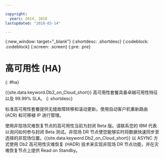 ```yaml
---

copyright:
  years: 2014, 2018
lastupdated: "2018-03-14"

---
```


<!-- Attribute definitions --> 
{:new_window: target="_blank"}
{:shortdesc: .shortdesc}
{:codeblock: .codeblock}
{:screen: .screen}
{:pre: .pre}

# 高可用性 (HA)
{: #ha}

{{site.data.keyword.Db2_on_Cloud_short}} 高可用性套餐具备卓越可用性特征以及 99.99% SLA。
{: shortdesc}

标准高可用性套餐<!-- without a DR node -->提供无缝故障转移和滚动更新。使用自动客户机重新路由 (ACR) 和可移植 IP 进行管理。

使用非现场灾难恢复节点的高可用性当前为封闭 Beta 版。请联系您的 IBM 代表以询问如何参与封闭 Beta 测试。非现场 DR 节点使您能够实时将数据快速同步至选择的非现场位置。{{site.data.keyword.Db2_on_Cloud_short}} 以 ASYNC 方式使用 Db2 高可用性灾难恢复 (HADR) 技术来实现非现场 DR 节点功能，并在灾难恢复节点上提供 Read on Standby。
<!--- Through the web console, you can also add a disaster recovery (DR) node located in a datacenter of your choice. -->
